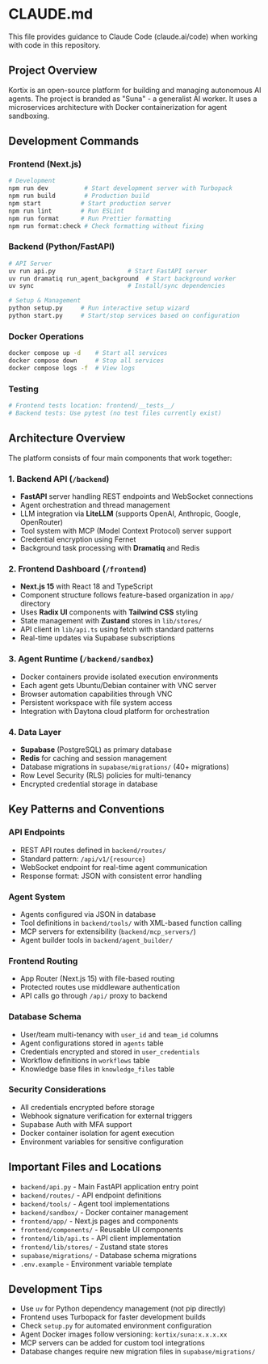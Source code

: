 # CLAUDE.md

This file provides guidance to Claude Code (claude.ai/code) when working with code in this repository.

## Project Overview

Kortix is an open-source platform for building and managing autonomous AI agents. The project is branded as "Suna" - a generalist AI worker. It uses a microservices architecture with Docker containerization for agent sandboxing.

## Development Commands

### Frontend (Next.js)
```bash
# Development
npm run dev          # Start development server with Turbopack
npm run build        # Production build
npm start           # Start production server
npm run lint        # Run ESLint
npm run format      # Run Prettier formatting
npm run format:check # Check formatting without fixing
```

### Backend (Python/FastAPI)
```bash
# API Server
uv run api.py                    # Start FastAPI server
uv run dramatiq run_agent_background  # Start background worker
uv sync                          # Install/sync dependencies

# Setup & Management
python setup.py     # Run interactive setup wizard
python start.py     # Start/stop services based on configuration
```

### Docker Operations
```bash
docker compose up -d    # Start all services
docker compose down     # Stop all services
docker compose logs -f  # View logs
```

### Testing
```bash
# Frontend tests location: frontend/__tests__/
# Backend tests: Use pytest (no test files currently exist)
```

## Architecture Overview

The platform consists of four main components that work together:

### 1. Backend API (`/backend`)
- **FastAPI** server handling REST endpoints and WebSocket connections
- Agent orchestration and thread management
- LLM integration via **LiteLLM** (supports OpenAI, Anthropic, Google, OpenRouter)
- Tool system with MCP (Model Context Protocol) server support
- Credential encryption using Fernet
- Background task processing with **Dramatiq** and Redis

### 2. Frontend Dashboard (`/frontend`)
- **Next.js 15** with React 18 and TypeScript
- Component structure follows feature-based organization in `app/` directory
- Uses **Radix UI** components with **Tailwind CSS** styling
- State management with **Zustand** stores in `lib/stores/`
- API client in `lib/api.ts` using fetch with standard patterns
- Real-time updates via Supabase subscriptions

### 3. Agent Runtime (`/backend/sandbox`)
- Docker containers provide isolated execution environments
- Each agent gets Ubuntu/Debian container with VNC server
- Browser automation capabilities through VNC
- Persistent workspace with file system access
- Integration with Daytona cloud platform for orchestration

### 4. Data Layer
- **Supabase** (PostgreSQL) as primary database
- **Redis** for caching and session management
- Database migrations in `supabase/migrations/` (40+ migrations)
- Row Level Security (RLS) policies for multi-tenancy
- Encrypted credential storage in database

## Key Patterns and Conventions

### API Endpoints
- REST API routes defined in `backend/routes/`
- Standard pattern: `/api/v1/{resource}`
- WebSocket endpoint for real-time agent communication
- Response format: JSON with consistent error handling

### Agent System
- Agents configured via JSON in database
- Tool definitions in `backend/tools/` with XML-based function calling
- MCP servers for extensibility (`backend/mcp_servers/`)
- Agent builder tools in `backend/agent_builder/`

### Frontend Routing
- App Router (Next.js 15) with file-based routing
- Protected routes use middleware authentication
- API calls go through `/api/` proxy to backend

### Database Schema
- User/team multi-tenancy with `user_id` and `team_id` columns
- Agent configurations stored in `agents` table
- Credentials encrypted and stored in `user_credentials`
- Workflow definitions in `workflows` table
- Knowledge base files in `knowledge_files` table

### Security Considerations
- All credentials encrypted before storage
- Webhook signature verification for external triggers
- Supabase Auth with MFA support
- Docker container isolation for agent execution
- Environment variables for sensitive configuration

## Important Files and Locations

- `backend/api.py` - Main FastAPI application entry point
- `backend/routes/` - API endpoint definitions
- `backend/tools/` - Agent tool implementations
- `backend/sandbox/` - Docker container management
- `frontend/app/` - Next.js pages and components
- `frontend/components/` - Reusable UI components
- `frontend/lib/api.ts` - API client implementation
- `frontend/lib/stores/` - Zustand state stores
- `supabase/migrations/` - Database schema migrations
- `.env.example` - Environment variable template

## Development Tips

- Use `uv` for Python dependency management (not pip directly)
- Frontend uses Turbopack for faster development builds
- Check `setup.py` for automated environment configuration
- Agent Docker images follow versioning: `kortix/suna:x.x.x.xx`
- MCP servers can be added for custom tool integrations
- Database changes require new migration files in `supabase/migrations/`
